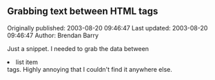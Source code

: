 ## Grabbing text between HTML tags 
Originally published: 2003-08-20 09:46:47 
Last updated: 2003-08-20 09:46:47 
Author: Brendan Barry 
 
Just a snippet. I needed to grab the data between <LI> list item </LI> tags. Highly annoying that I couldn't find it anywhere else.